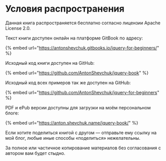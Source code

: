 # Условия распространения

Данная книга распространяется бесплатно согласно лицензии Apache License 2.0.

Текст книги доступен онлайн на платформе GitBook по адресу:

{% embed url="https://antonshevchuk.gitbooks.io/jquery-for-beginners/" %}

Исходный код книги доступен на GitHub:

{% embed url="https://github.com/AntonShevchuk/jquery-book" %}

Исходный код всех примеров так же доступен на GitHub:

{% embed url="https://github.com/AntonShevchuk/jquery-for-beginners" %}

PDF и ePub версии доступны для загрузки на моём персональном блоге:

{% embed url="https://anton.shevchuk.name/jquery-book/" %}

Если хотите поделиться книгой с другом — отправьте ему ссылку на мой блог, любые иные способы «поделиться» нежелательны.

За полное или частичное копирование материалов без согласования с автором вам будет стыдно.
